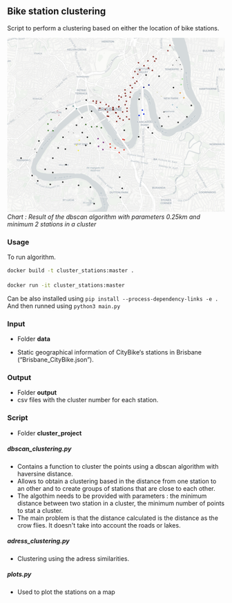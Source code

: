 ## Bike station clustering

Script to perform a clustering based on either the location of bike stations. 

!["clustering"](output/geo_clustering.png)
*Chart : Result of the dbscan algorithm with parameters 0.25km and minimum 2 stations in a cluster*

### Usage
To run algorithm. 

```bash
docker build -t cluster_stations:master .

docker run -it cluster_stations:master
```

Can be also installed using `pip install --process-dependency-links -e .`   
And then runned using  `python3 main.py`

### Input
- Folder **data**

- Static geographical information of CityBike‘s stations in Brisbane (“Brisbane_CityBike.json”). 

### Output 
- Folder **output**
- csv files with the cluster number for each station. 

### Script
- Folder **cluster_project**

##### dbscan_clustering.py  
- Contains a function to cluster the points using a dbscan algorithm with haversine distance. 
- Allows to obtain a clustering based in the distance from one station to an other and to create groups of stations that are close to each other. 
- The algothim needs to be provided with parameters : the minimum distance between two station in a cluster, the minimum number of points to stat a cluster. 
- The main problem is that the distance calculated is the distance as the crow flies. It doesn't take into account the roads or lakes. 

##### adress_clustering.py
- Clustering using the adress similarities. 

##### plots.py
- Used to plot the stations on a map







